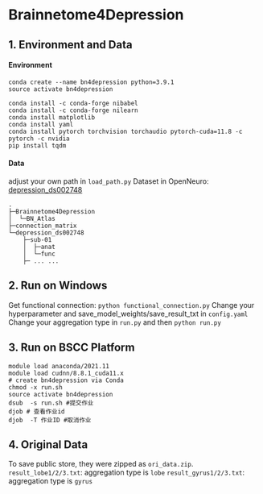 # Brainnetome4Depression
## 1. Environment and Data
#### Environment
``` shell
conda create --name bn4depression python=3.9.1
source activate bn4depression

conda install -c conda-forge nibabel
conda install -c conda-forge nilearn
conda install matplotlib
conda install yaml
conda install pytorch torchvision torchaudio pytorch-cuda=11.8 -c pytorch -c nvidia
pip install tqdm
```

#### Data
adjust your own path in `load_path.py`
Dataset in OpenNeuro: [depression_ds002748](https://openneuro.org/datasets/ds002748/versions/1.0.5)
```shell
.
├─Brainnetome4Depression
│  └─BN_Atlas
├─connection_matrix
└─depression_ds002748
    ├─sub-01
    │  ├─anat
    │  └─func
    ├─ ... ...
```

## 2. Run on Windows
Get functional connection: `python functional_connection.py`
Change your hyperparameter and save_model_weights/save_result_txt in `config.yaml`
Change your aggregation type in `run.py` and then `python run.py`

## 3. Run on BSCC Platform
```shell
module load anaconda/2021.11 
module load cudnn/8.8.1_cuda11.x 
# create bn4depression via Conda
chmod -x run.sh
source activate bn4depression
dsub  -s run.sh #提交作业
djob # 查看作业id
djob  -T 作业ID #取消作业
```

## 4. Original Data
To save public store, they were zipped as `ori_data.zip`.
`result_lobe1/2/3.txt`: aggregation type is `lobe`
`result_gyrus1/2/3.txt`: aggregation type is `gyrus`
